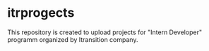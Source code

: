 # itrprogects
This repository is created to upload projects for "Intern Developer" programm organized by Itransition company.
